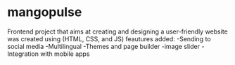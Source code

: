 # mangopulse
Frontend project that aims at creating and designing a user-friendly website was created using (HTML, CSS, and JS) feautures added: -Sending to social media -Multilingual -Themes and page builder -image slider -Integration with mobile apps
